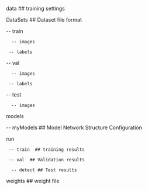 data   ## training settings
  
DataSets  ## Dataset file format

   -- train
  
      -- images
    
     -- labels
    
   -- val
  
      -- images
    
     -- labels
    
   -- test
  
      -- images
    
    
 models
 
   -- myModels ## Model Network Structure Configuration
  
  
  run 
  
     -- train  ## training results
    
     -- val  ## Validation results
    
      -- detect ## Test results
    

  weights ## weight file
  
